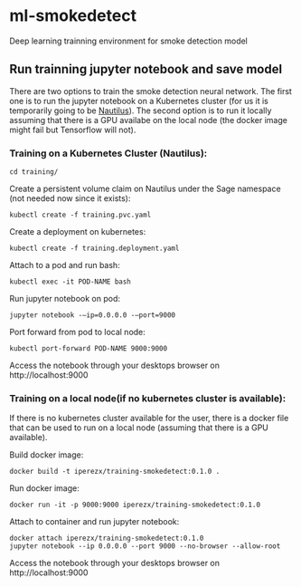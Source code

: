 # ml-smokedetect
Deep learning trainning environment for smoke detection model

## Run trainning jupyter notebook and save model
There are two options to train the smoke detection neural network. The first one is to
run the jupyter notebook on a Kubernetes cluster (for us it is temporarily going to be [Nautilus](https://nautilus.optiputer.net/)). The second option is to run it locally assuming that there is a GPU availabe on the local node (the docker image might fail but Tensorflow will not).
### Training on a Kubernetes Cluster (Nautilus):
```
cd training/
```
Create a persistent volume claim on Nautilus under the Sage namespace (not needed now since it exists):
```
kubectl create -f training.pvc.yaml
```

Create a deployment on kubernetes:
```
kubectl create -f training.deployment.yaml
```

Attach to a pod and run bash:
```
kubectl exec -it POD-NAME bash
```

Run jupyter notebook on pod:
```
jupyter notebook -—ip=0.0.0.0 -—port=9000
```

Port forward from pod to local node:
```
kubectl port-forward POD-NAME 9000:9000
```
Access the notebook through your desktops browser on http://localhost:9000 

### Training on a local node(if no kubernetes cluster is available):
If there is no kubernetes cluster available for the user, there is a docker file that can be used to run on a local node (assuming that there is a GPU available).

Build docker image:
```
docker build -t iperezx/training-smokedetect:0.1.0 .
```

Run docker image:
```
docker run -it -p 9000:9000 iperezx/training-smokedetect:0.1.0
```

Attach to container and run jupyter notebook:
```
docker attach iperezx/training-smokedetect:0.1.0
jupyter notebook --ip 0.0.0.0 --port 9000 --no-browser --allow-root
```

Access the notebook through your desktops browser on http://localhost:9000